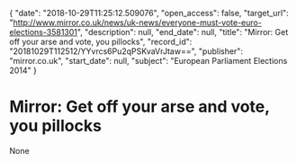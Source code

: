 {
  "date": "2018-10-29T11:25:12.509076", 
  "open_access": false, 
  "target_url": "http://www.mirror.co.uk/news/uk-news/everyone-must-vote-euro-elections-3581301", 
  "description": null, 
  "end_date": null, 
  "title": "Mirror: Get off your arse and vote, you pillocks", 
  "record_id": "20181029T112512/YYvrcs6Pu2qPSKvaVrJtaw==", 
  "publisher": "mirror.co.uk", 
  "start_date": null, 
  "subject": "European Parliament Elections 2014"
}

# Mirror: Get off your arse and vote, you pillocks

None